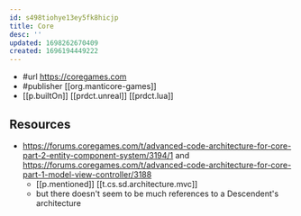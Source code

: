 ```yaml
---
id: s498tiohye13ey5fk8hicjp
title: Core
desc: ''
updated: 1698262670409
created: 1696194449222
---
```


- #url https://coregames.com
- #publisher [[org.manticore-games]]
- [[p.builtOn]] [[prdct.unreal]] [[prdct.lua]]


## Resources

- https://forums.coregames.com/t/advanced-code-architecture-for-core-part-2-entity-component-system/3194/1 and https://forums.coregames.com/t/advanced-code-architecture-for-core-part-1-model-view-controller/3188
  - [[p.mentioned]] [[t.cs.sd.architecture.mvc]]
  - but there doesn't seem to be much references to a Descendent's architecture
